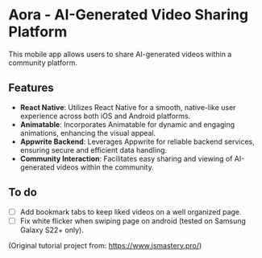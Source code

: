 # Aora - AI-Generated Video Sharing Platform

This mobile app allows users to share AI-generated videos within a community platform.

## Features

- **React Native**: Utilizes React Native for a smooth, native-like user experience across both iOS and Android platforms.
- **Animatable**: Incorporates Animatable for dynamic and engaging animations, enhancing the visual appeal.
- **Appwrite Backend**: Leverages Appwrite for reliable backend services, ensuring secure and efficient data handling.
- **Community Interaction**: Facilitates easy sharing and viewing of AI-generated videos within the community.

## To do 

- &#9744; Add bookmark tabs to keep liked videos on a well organized page.
- &#9744; Fix white flicker when swiping page on android (tested on Samsung Galaxy S22+ only).

(Original tutorial project from: https://www.jsmastery.pro/)
